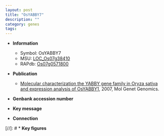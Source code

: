 ```yaml
---
layout: post
title: "OsYABBY7"
description: ""
category: genes
tags: 
---
```


* **Information**  
    + Symbol: OsYABBY7  
    + MSU: [LOC_Os07g38410](http://rice.plantbiology.msu.edu/cgi-bin/ORF_infopage.cgi?orf=LOC_Os07g38410)  
    + RAPdb: [Os07g0571800](http://rapdb.dna.affrc.go.jp/viewer/gbrowse_details/irgsp1?name=Os07g0571800)  

* **Publication**  
    + [Molecular characterization the YABBY gene family in Oryza sativa and expression analysis of OsYABBY1](http://www.ncbi.nlm.nih.gov/pubmed?term=Molecular+characterization+the+YABBY+gene+family+in+Oryza+sativa+and+expression+analysis+of+OsYABBY1%5BTitle%5D), 2007, Mol Genet Genomics.

* **Genbank accession number**  

* **Key message**  

* **Connection**  

[//]: # * **Key figures**  



